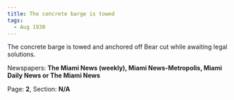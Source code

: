 ```yaml
---  
title: The concrete barge is towed  
tags:  
  - Aug 1930  
---  
```

  
The concrete barge is towed and anchored off Bear cut while awaiting legal solutions.  
  
Newspapers: **The Miami News (weekly), Miami News-Metropolis, Miami Daily News or The Miami News**  
  
Page: **2**, Section: **N/A** 
